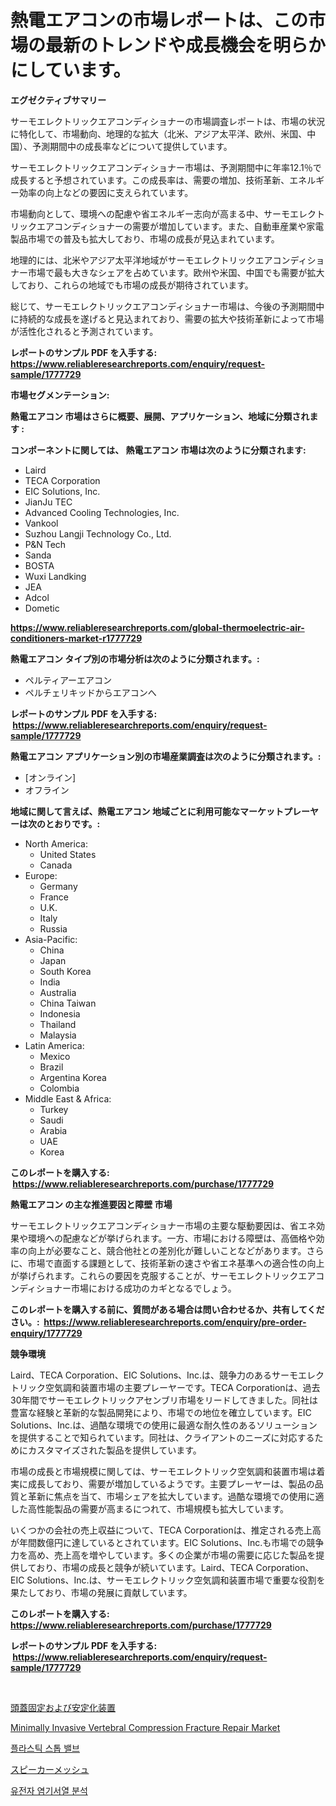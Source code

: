 <p><h1>熱電エアコンの市場レポートは、この市場の最新のトレンドや成長機会を明らかにしています。</h1></p><p><strong>エグゼクティブサマリー</strong></p>
<p><p>サーモエレクトリックエアコンディショナーの市場調査レポートは、市場の状況に特化して、市場動向、地理的な拡大（北米、アジア太平洋、欧州、米国、中国）、予測期間中の成長率などについて提供しています。</p><p>サーモエレクトリックエアコンディショナー市場は、予測期間中に年率12.1％で成長すると予想されています。この成長率は、需要の増加、技術革新、エネルギー効率の向上などの要因に支えられています。</p><p>市場動向として、環境への配慮や省エネルギー志向が高まる中、サーモエレクトリックエアコンディショナーの需要が増加しています。また、自動車産業や家電製品市場での普及も拡大しており、市場の成長が見込まれています。</p><p>地理的には、北米やアジア太平洋地域がサーモエレクトリックエアコンディショナー市場で最も大きなシェアを占めています。欧州や米国、中国でも需要が拡大しており、これらの地域でも市場の成長が期待されています。</p><p>総じて、サーモエレクトリックエアコンディショナー市場は、今後の予測期間中に持続的な成長を遂げると見込まれており、需要の拡大や技術革新によって市場が活性化されると予測されています。</p></p>
<p><strong>レポートのサンプル PDF を入手する: <a href="https://www.reliableresearchreports.com/enquiry/request-sample/1777729">https://www.reliableresearchreports.com/enquiry/request-sample/1777729</a></strong></p>
<p><strong>市場セグメンテーション:</strong></p>
<p><strong> 熱電エアコン 市場はさらに概要、展開、アプリケーション、地域に分類されます :</strong></p>
<p><strong>コンポーネントに関しては、 熱電エアコン 市場は次のように分類されます: &nbsp;</strong></p>
<p><ul><li>Laird</li><li>TECA Corporation</li><li>EIC Solutions, Inc.</li><li>JianJu TEC</li><li>Advanced Cooling Technologies, Inc.</li><li>Vankool</li><li>Suzhou Langji Technology Co., Ltd.</li><li>P&N Tech</li><li>Sanda</li><li>BOSTA</li><li>Wuxi Landking</li><li>JEA</li><li>Adcol</li><li>Dometic</li></ul></p>
<p><strong><a href="https://www.reliableresearchreports.com/global-thermoelectric-air-conditioners-market-r1777729">https://www.reliableresearchreports.com/global-thermoelectric-air-conditioners-market-r1777729</a></strong></p>
<p><strong> 熱電エアコン タイプ別の市場分析は次のように分類されます。:</strong></p>
<p><ul><li>ペルティアーエアコン</li><li>ペルチェリキッドからエアコンへ</li></ul></p>
<p><strong>レポートのサンプル PDF を入手する: &nbsp;<a href="https://www.reliableresearchreports.com/enquiry/request-sample/1777729">https://www.reliableresearchreports.com/enquiry/request-sample/1777729</a></strong></p>
<p><strong> 熱電エアコン アプリケーション別の市場産業調査は次のように分類されます。:</strong></p>
<p><ul><li>[オンライン]</li><li>オフライン</li></ul></p>
<p><strong>地域に関して言えば、熱電エアコン 地域ごとに利用可能なマーケットプレーヤーは次のとおりです。:</strong></p>
<p><ul>
    <li>
        North America:
        <ul>
            <li>United States</li>
            <li>Canada</li>
        </ul>
    </li>
    <li>
        Europe:
        <ul>
            <li>Germany</li>
            <li>France</li>
            <li>U.K.</li>
            <li>Italy</li>
            <li>Russia</li>
        </ul>
    </li>
    <li>
        Asia-Pacific:
        <ul>
            <li>China</li>
            <li>Japan</li>
            <li>South Korea</li>
            <li>India</li>
            <li>Australia</li>
            <li>China Taiwan</li>
            <li>Indonesia</li>
            <li>Thailand</li>
            <li>Malaysia</li>
        </ul>
    </li>
    <li>
        Latin America:
        <ul>
            <li>Mexico</li>
            <li>Brazil</li>
            <li>Argentina Korea</li>
            <li>Colombia</li>
        </ul>
    </li>
    <li>
        Middle East & Africa:
        <ul>
            <li>Turkey</li>
            <li>Saudi</li>
            <li>Arabia</li>
            <li>UAE</li>
            <li>Korea</li>
        </ul>
    </li>
    </ul></p>
<p><strong>このレポートを購入する: &nbsp;<a href="https://www.reliableresearchreports.com/purchase/1777729">https://www.reliableresearchreports.com/purchase/1777729</a></strong></p>
<p><strong>熱電エアコン の主な推進要因と障壁 市場</strong></p>
<p><p>サーモエレクトリックエアコンディショナー市場の主要な駆動要因は、省エネ効果や環境への配慮などが挙げられます。一方、市場における障壁は、高価格や効率の向上が必要なこと、競合他社との差別化が難しいことなどがあります。さらに、市場で直面する課題として、技術革新の速さや省エネ基準への適合性の向上が挙げられます。これらの要因を克服することが、サーモエレクトリックエアコンディショナー市場における成功のカギとなるでしょう。</p></p>
<p><strong>このレポートを購入する前に、質問がある場合は問い合わせるか、共有してください。:&nbsp; <a href="https://www.reliableresearchreports.com/enquiry/pre-order-enquiry/1777729">https://www.reliableresearchreports.com/enquiry/pre-order-enquiry/1777729</a></strong></p>
<p><strong>競争環境</strong></p>
<p><p>Laird、TECA Corporation、EIC Solutions、Inc.は、競争力のあるサーモエレクトリック空気調和装置市場の主要プレーヤーです。TECA Corporationは、過去30年間でサーモエレクトリックアセンブリ市場をリードしてきました。同社は豊富な経験と革新的な製品開発により、市場での地位を確立しています。EIC Solutions、Inc.は、過酷な環境での使用に最適な耐久性のあるソリューションを提供することで知られています。同社は、クライアントのニーズに対応するためにカスタマイズされた製品を提供しています。</p><p>市場の成長と市場規模に関しては、サーモエレクトリック空気調和装置市場は着実に成長しており、需要が増加しているようです。主要プレーヤーは、製品の品質と革新に焦点を当て、市場シェアを拡大しています。過酷な環境での使用に適した高性能製品の需要が高まるにつれて、市場規模も拡大しています。</p><p>いくつかの会社の売上収益について、TECA Corporationは、推定される売上高が年間数億円に達しているとされています。EIC Solutions、Inc.も市場での競争力を高め、売上高を増やしています。多くの企業が市場の需要に応じた製品を提供しており、市場の成長と競争が続いています。Laird、TECA Corporation、EIC Solutions、Inc.は、サーモエレクトリック空気調和装置市場で重要な役割を果たしており、市場の発展に貢献しています。</p></p>
<p><strong>このレポートを購入する: &nbsp; <a href="https://www.reliableresearchreports.com/purchase/1777729">https://www.reliableresearchreports.com/purchase/1777729</a></strong></p>
<p><strong>レポートのサンプル PDF を入手する: &nbsp;<a href="https://www.reliableresearchreports.com/enquiry/request-sample/1777729">https://www.reliableresearchreports.com/enquiry/request-sample/1777729</a></strong><strong></strong></p>
<p>&nbsp;</p>
<p><p><a href="https://medium.com/@bulahhamill28/%E9%A0%AD%E8%93%8B%E5%9B%BA%E5%AE%9A%E3%81%8A%E3%82%88%E3%81%B3%E5%AE%89%E5%AE%9A%E5%8C%96%E8%A3%85%E7%BD%AE%E5%B8%82%E5%A0%B4-%E5%B8%82%E5%A0%B4%E3%82%B7%E3%82%A7%E3%82%A2-%E5%B8%82%E5%A0%B4%E5%8B%95%E5%90%91-%E3%81%8A%E3%82%88%E3%81%B3%E5%B0%86%E6%9D%A5%E3%81%AE%E6%88%90%E9%95%B7%E3%82%92%E6%8E%A2%E3%82%8B-e4d677a70c5b">頭蓋固定および安定化装置</a></p><p><a href="https://github.com/kathiaseamanalvaradovlprc2h/Market-Research-Report-List-2/blob/main/minimally-invasive-vertebral-compression-fracture-repair-market.md">Minimally Invasive Vertebral Compression Fracture Repair Market</a></p><p><a href="https://medium.com/@clairhane1954/%ED%94%8C%EB%9D%BC%EC%8A%A4%ED%8B%B1-%EC%88%98%EB%8F%99-%EB%B0%B8%EB%B8%8C-%EC%8B%9C%EC%9E%A5%EC%9D%80-%EC%8B%9C%EC%9E%A5-%EC%A0%90%EC%9C%A0%EC%9C%A8-%EA%B7%9C%EB%AA%A8-%EB%B0%8F-2031%EB%85%84%EA%B9%8C%EC%A7%80-%EC%98%88%EC%83%81%EB%90%98%EB%8A%94-%EC%98%88%EC%B8%A1%EC%97%90-%EC%B4%88%EC%A0%90%EC%9D%84-%EB%A7%9E%EC%B6%94%EA%B3%A0-%EC%9E%88%EC%8A%B5%EB%8B%88%EB%8B%A4-1abee1a82628">플라스틱 스톱 밸브</a></p><p><a href="https://medium.com/@spencerremin6/%E3%82%B9%E3%83%94%E3%83%BC%E3%82%AB%E3%83%BC%E3%83%A1%E3%83%83%E3%82%B7%E3%83%A5%E5%B8%82%E5%A0%B4-%E7%AB%B6%E4%BA%89%E5%88%86%E6%9E%90-%E5%B8%82%E5%A0%B4%E5%8B%95%E5%90%91-%E3%81%8A%E3%82%88%E3%81%B32031%E5%B9%B4%E3%81%BE%E3%81%A7%E3%81%AE%E4%BA%88%E6%B8%AC-a07db94d14fe">スピーカーメッシュ</a></p><p><a href="https://github.com/royErdmtyan906778/Market-Research-Report-List-1/blob/main/404973923890.md">유전자 염기서열 분석</a></p></p>